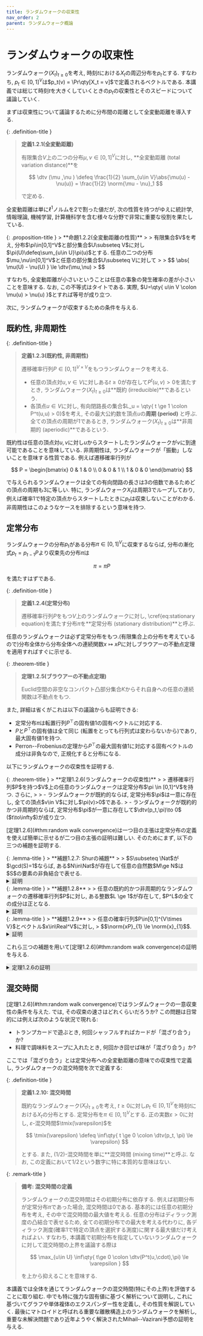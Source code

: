 ```yaml
---
title: ランダムウォークの収束性
nav_order: 2
parent: ランダムウォーク概論
---
```

# ランダムウォークの収束性

ランダムウォーク$(X_t)_{t\ge 0}$を考え, 時刻$t$における$X_t$の周辺分布を$p_t$とする. すなわち, $p_t \in [0,1]^V$は$p_t(v) = \Pr\qty[X_t = v]$で定義されるベクトルである. 本講義では総じて時刻$t$を大きくしていくときの$p_t$の収束性とそのスピードについて議論していく.

まずは収束性について議論するために分布間の距離として全変動距離を導入する.

{: .definition-title }
> **定義1.2.1(全変動距離)**
>
>有限集合$V$上の二つの分布$\mu,\nu \in[0,1]^V$に対し, **全変動距離 (total variation distance)**を
>
> $$
\dtv (\mu ,\nu ) \defeq \frac{1}{2} \sum_{u\in V}\abs{\mu(u) - \nu(u)} = \frac{1}{2} \norm{\mu - \nu}_1
> $$
>
> で定める.

全変動距離は単に$\ell^1$ノルムを$2$で割った値だが, 次の性質を持つがゆえに統計学, 情報理論, 機械学習, 計算機科学を含む様々な分野で非常に重要な役割を果たしている.

<div id="prop:dtv" markdown="1">
{: .proposition-title }
> **命題1.2.2(全変動距離の性質)**
>
> 有限集合$V$を考え, 分布$\pi\in[0,1]^V$と部分集合$U\subseteq V$に対し$\pi(U)\defeq\sum_{u\in U}\pi(u)$とする. 任意の二つの分布$\mu,\nu\in[0,1]^V$と任意の部分集合$U\subseteq Vに対して
>
> $$
\abs{ \mu(U) - \nu(U) } \le \dtv(\mu,\nu)
> $$
</div>

すなわち, 全変動距離が小さいということは任意の事象の発生確率の差が小さいことを意味する. なお, この不等式はタイトである. 実際, $U=\qty{ u\in V \colon \mu(u) > \nu(u) }$とすれば等号が成り立つ.

次に, ランダムウォークが収束するための条件を与える.

## 既約性, 非周期性

{: .definition-title }
> **定義1.2.3(既約性, 非周期性)**
>
> 遷移確率行列$P \in [0,1]^{V\times V}$をもつランダムウォークを考える.
> 
> - 任意の頂点対$u,v\in V$に対しある$t \ge 0$が存在して$P^t(u,v)>0$を満たすとき, ランダムウォーク$(X_t)_{t\ge 0}$は**既約 (irreducible)**であるという.
> - 各頂点$u\in V$に対し, 有向閉路長の集合$L_u = \qty{ t \ge 1 \colon P^t(u,u) > 0}$を考え, その最大公約数を頂点$u$の**周期 (period)** と呼ぶ. 全ての頂点の周期が$1$であるとき, ランダムウォーク$(X_t)_{t\ge 0}$は**非周期的 (aperiodic)**であるという.

既約性は任意の頂点対$u,v$に対し$u$からスタートしたランダムウォークが$v$に到達可能であることを意味している.
非周期性は, ランダムウォークが「振動」しないことを意味する性質である. 例えば遷移確率行列が

$$
P = \begin{bmatrix}
0 & 1 & 0 \\
0 & 0 & 1 \\
1 & 0 & 0
\end{bmatrix}
$$

で与えられるランダムウォークは全ての有向閉路の長さは$3$の倍数であるためどの頂点の周期も$3$に等しい. 特に, ランダムウォーク$X_t$は周期$3$でループしており, 例えば確率$1$で特定の頂点からスタートしたときに$p_t$は収束しないことがわかる. 非周期性はこのようなケースを排除するという意味を持つ.

## 定常分布

ランダムウォークの分布$p_t$がある分布$\pi\in[0,1]^V$に収束するならば, 分布の漸化式$p_t = p_{t-1}P$より収束先の分布$\pi$は

$$
\pi = \pi P \label{eq:stationary equation}
$$

を満たすはずである.

{: .definition-title }
> **定義1.2.4(定常分布)**
>
>遷移確率行列$P$をもつ$V$上のランダムウォークに対し, \cref{eq:stationary equation}を満たす分布$\pi$を**定常分布 (stationary distribution)**と呼ぶ.

任意のランダムウォークは必ず定常分布をもつ.(有限集合上の分布を考えているので)分布全体から分布全体への連続関数$x \mapsto xP$に対しブラウアーの不動点定理を適用すればすぐに示せる.

{: .theorem-title }
> **定理1.2.5(ブラウアーの不動点定理)**
>
> Euclid空間の非空なコンパクト凸部分集合$K$からそれ自身への任意の連続関数は不動点をもつ.

また, 詳細は省くがこれは以下の議論からも証明できる:

- 定常分布$\pi$は転置行列$P^{\top}$の固有値$1$の固有ベクトルに対応する.
- $P$と$P^\top$の固有値は全て同じ (転置をとっても行列式は変わらないから)であり, 最大固有値$1$を持つ.
- Perron--Frobeniusの定理から$P^\top$の最大固有値$1$に対応する固有ベクトルの成分は非負なので, 正規化すると分布になる.

以下にランダムウォークの収束性を証明する.

<div id="thm:random walk convergence" markdown="1">
{: .theorem-title }
> **定理1.2.6(ランダムウォークの収束性)**
>
> 遷移確率行列$P$を持つ$V$上の任意のランダムウォークは定常分布$\pi \in [0,1]^V$を持つ. さらに,
>
> - ランダムウォークが既約的ならば, 定常分布$\pi$は一意に存在し, 全ての頂点$v\in V$に対し$\pi(v)>0$である.
> - ランダムウォークが既約的かつ非周期的ならば, 定常分布$\pi$が一意に存在して$\dtv(p_t,\pi)\to 0$ ($t\to\infty$)が成り立つ.
</div>

[定理1.2.6](#thm:random walk convergence)は一つ目の主張は定常分布の定義を使えば簡単に示せるが二つ目の主張の証明は難しい. そのためにまず, 以下の三つの補題を証明する.

<div id="lem:Schur lemma" markdown="1">
{: .lemma-title }
> **補題1.2.7: Shurの補題**
>
> $S\subseteq \Nat$が$\gcd(S)=1$ならば, ある$N\in\Nat$が存在して任意の自然数$M\ge N$は$S$の要素の非負結合で表せる.
</div>
<details markdown="1" style="background-color: #eee;">
<summary style="display: list-item">証明</summary>
  
一般性を失わず$S$は有限集合としてよい. 実際, $S_n = S \cap \set{1,\dots,n\}$とすると$\gcd(S_n)$は$n$を大きくしていくにつれて減少していくが, 減少する回数は有限回なので, 十分大きな$n$に対して$\gcd(S_n)=1$となる. このとき, $S$の代わりに$S_n$を考えればよい.

簡単のため$\abs{S}=3$で証明する (一般の$S$の場合も同様に証明できる). $S=\set{a,b,c}$とすると, $\gcd(a,b,c)=1$より, 任意の$M\in\Nat$に対しある整数$x,y,z\in \Int$が存在して$ax+by+cz=M$を満たす. このような$x,y,z$は一意ではなく, $i+j+k=0$を満たす任意の$i,j,k\in\Int$に対して

$$
a(x+ibc) + b(y+jac) + c(z+kab) = M
$$

である. ここで, $i,j\in\Int$は任意に決めてよいので, $0\le x+ibc < bc, 0\le y+jac < ac$とできる. このときもしも$M\ge 2abc$ならば

$$
c(z+kab) = M - a(x+ibc) - b(y+jac) > M - 2abc \ge 0
$$

なので, $z+kab \ge 0$であり, 確かに$M$は$a,b,c$の非負結合で表せた.

</details>

<div id="lem:P bekijou" markdown="1">
{: .lemma-title }
> **補題1.2.8**
>
> 任意の既約的かつ非周期的なランダムウォークの遷移確率行列$P$に対し, ある整数$L \ge 1$が存在して, $P^L$の全ての成分は正となる.
</div>

<details markdown="1" style="background-color: #eee;">
<summary style="display: list-item">証明</summary>
  遷移確率行列 $P$ に対し有向グラフ $\vG=(V,\vec{E})$ を, $P(u,v)>0$ のときかつその時に限り有向辺 $(u,v)$ を追加して得られる有向グラフとする.$P^L(u,v)$ は, $u$ から開始したランダムウォークがちょうど $L$ 回の遷移の後に $v$ にいる確率である.この値が正であるということは, $\vG$ 上で $u$ から $v$ への長さちょうど $L$ の有向路が存在することを意味する.

  頂点 $w\in V$ を任意に固定し, $S\subseteq \Nat$ を $S = \set{i\ge 0\colon P^i(w,w)>0}$ とする.非周期性より $\gcd(S)=1$ である.この集合 $S$ に対し[補題1.2.7](#lem:Schur lemma)により存在性が保証される自然数 $N\in\Nat$ を考える.すると, 任意の $M\ge N$ に対して $\vG$ は $w$ を通る長さ $M$ の有向閉路をもつ (つまり $P^M(w,w)>0$).

  $L=2|V|+N$ が主張を満たすことを示す.すなわち, 任意の $u,v\in V$ に対し, $\vG$ は $u$ から $v$ への長さ $L$ の有向路を含むことを示す.既約性の仮定より $\vG$ は途中で $w$ を経由する長さ $\ell \le 2|V|$ の $uv$-有向路 $p$ を持つ.この有向路 $p$ に沿って $u$ から $w$ に進み, そこから長さ $L - \ell \ge N$ の閉路に沿って進み, さらに再び $p$ に沿って $w$ から $v$ に進む有向路を考えると, その長さはちょうど $L$ であり, すなわち $P^L(u,v)>0$ を意味する.
</details>
<div id="lem:ellone norm" markdown="1">
{: .lemma-title }
> **補題1.2.9**
>
> 任意の確率行列$P\in[0,1]^{V\times V}$とベクトル$x\in\Real^V$に対し,
> $$\norm{xP}_{1} \le \norm{x}_{1}$$.
</div>

<details markdown="1" style="background-color: #eee;">
<summary style="display: list-item">証明</summary>
  任意の$u\in V$に対し

  $$
  \begin{align*}
    \norm{xP}_1 &= \sum_{u\in V} \abs{(xP)(u)} \\
    &= \sum_{u\in V} \abs{ \sum_{v\in V} x(v) P(v,u) } \\
    &\le \sum_{u,v\in V}\abs{x(v)}\cdot P(v,u) \\
    &= \sum_{v\in V}\abs{x(v)}\cdot \sum_{u\in V}P(v,u) \\
    &= \norm{x}_1.
  \end{align*}
  $$

</details>

これら三つの補題を用いて[定理1.2.6](#thm:random walk convergence)の証明を与える.

<details markdown="1" style="background-color: #eee;">
<summary style="display: list-item">定理1.2.6の証明</summary>

一つ目の主張を示す.
$P$が既約として, 定常分布の一つを$\pi \in [0,1]^V$とし,
ある頂点$u\in V$に対し$\pi(u)=0$が成り立つとする.
$\pi$は分布なのである$v\in V$に対し$\pi(v)>0$となる.
既約性より, この$v$に対してある$\ell\in\Nat$が存在して$P^\ell(u,v)>0$となる.
$\pi =\pi P^\ell$より,

$$
  0 = \pi(u) = \sum_{w\in V}\pi(w)P^\ell(w,u) \ge \pi(v)P^\ell(v,u)>0
$$

となり矛盾を得る.

二つ目の主張を示す.$P$は非周期的なので
[補題1.2.8](#lem:P bekijou)より, ある$L\ge 1$に対して$Q\defeq P^L$の全ての成分は正である.従って, ある$0<\delta<1$, 全成分が$1/\abs{V}$の確率行列$J$, 適当な確率行列$R$を用いて

$$
Q = \delta J + (1-\delta)R
$$

と表せる.まず定常分布の一意性を示す.二つの相異なる定常分布$\pi,\pi'$が存在すると仮定すると

$$
\norm{\pi - \pi'}_1 = \norm{\pi Q -  \pi' Q}_1 = (1-\delta)\norm{(\pi - \pi')R}_1 \le  (1-\delta)\norm{\pi - \pi'}_1
$$

となる.
ここで, 最後の不等号で[補題1.2.9](#lem:ellone norm)を用いた.
これは$\norm{\pi - \pi'}_1>0$に矛盾する.以上より一意性が示された.

次に収束性を示す.$\allone$に直交する任意のベクトルに対し$xQ^t$を考える.まず, $t=1$のときは$xQ = (1-\delta) xR$となり, このベクトルもまた$\allone$に直交している.実際, $\inprod{xR,\allone} = x^\top R \allone = x^\top \allone = 0$である.このことから$t=2$のときは$xQ^2 = (1-\delta)xR \cdot (\delta J + (1-\delta) R) =(1-\delta)^2 xR^2$を得る.これを繰り返していくと, 一般の$t$に対して$xQ^t = (1-\delta)^txR^t$を得る.初期分布$p_0\in[0,1]^V$に対し, $x\defeq p_0 - \pi$は$\allone$に直交するので

$$
\begin{align*}
\norm{p_t - \pi}_{1} &= \norm{(p_0-\pi)P^t}_{1} \\
&\le \norm{xQ^{\floor{t/L}}}_{1} & & \text{$\because$補題1.2.9}\\
&= (1-\delta)^{\floor{t/L}}\cdot \norm{x R^{\floor{t/L}}}_1 \\
& \le (1-\delta)^{\floor{t/L}} \norm{x}_{1} & & \text{$\because$補題1.2.9} \\
& \to 0
\end{align*}
$$

を得る.
よって, 確かにランダムウォークの分布$(p_t)$は定常分布$\pi$に収束する.

</details>

## 混交時間

[定理1.2.6](#thm:random walk convergence)ではランダムウォークの一意収束性の条件を与えた. では, その収束の速さはどれくらいだろうか? この問題は日常的には例えば次のような状況で現れる:

- トランプカードで遊ぶとき, 何回シャッフルすればカードが「混ざり合う」か?
- 料理で調味料をスープに入れたとき, 何回かき回せば味が「混ざり合う」か?

ここでは「混ざり合う」とは定常分布への全変動距離の意味での収束性で定義し, ランダムウォークの混交時間を次で定義する:

{: .definition-title }
> **定義1.2.10: 混交時間**
>
> 既約なランダムウォーク$(X_t)_{t\ge 0}$を考え, $t\ge 0$に対し$p_t \in [0,1]^V$を時刻$t$における$X_t$の分布とする. 定常分布を$\pi \in [0,1]^V$とする. 正の実数$\varepsilon > 0$に対し, $\varepsilon$-混交時間$\tmix(\varepsilon)$を
>
> $$
\tmix(\varepsilon) \defeq \inf\qty{ t \ge 0 \colon \dtv(p_t, \pi) \le \varepsilon}
> $$
>
> とする. また, $(1/2)$-混交時間を単に**混交時間 (mixing time)**と呼ぶ. なお, この定義において$1/2$という数字に特に本質的な意味はない.

{: .remark-title }
> **備考: 混交時間の定義**
>
> ランダムウォークの混交時間はその初期分布に依存する. 例えば初期分布が定常分布$\pi$であった場合, 混交時間は$0$である. 基本的には任意の初期分布を考え, その中で混交時間の最大値を考える. 任意の分布はディラック測度の凸結合で表せるため, 全ての初期分布での最大を考える代わりに, 各ディラック測度(確率$1$で特定の頂点を選択する測度)に関する最大値だけ考えればよい. すなわち, 本講義で初期分布を指定していないランダムウォークに対して混交時間の上界を議論する際は
>
> $$
\max_{u\in U} \inf\qty{ t\ge 0 \colon \dtv(P^t(u,\cdot),\pi) \le \varepsilon }
> $$
>
> を上から抑えることを意味する.

本講義では全体を通じてランダムウォークの混交時間(特にその上界)を評価することに取り組む. 中でも特に強力な固有値に基づく解析について説明し, これに基づいてグラフや単体複体のエクスパンダー性を定義し, その性質を解説していく. 最後にマトロイドと呼ばれる重要な離散構造上のランダムウォークを解析し, 重要な未解決問題であり近年ようやく解決されたMihail--Vazirani予想の証明を与える.
